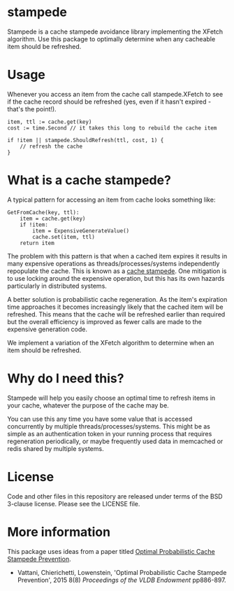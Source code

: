 # stampede

Stampede is a cache stampede avoidance library implementing the XFetch algorithm.
Use this package to optimally determine when any cacheable item should be refreshed.

# Usage

Whenever you access an item from the cache call stampede.XFetch to see if the cache
record should be refreshed (yes, even if it hasn't expired - that's the point!).

```
item, ttl := cache.get(key)
cost := time.Second // it takes this long to rebuild the cache item

if !item || stampede.ShouldRefresh(ttl, cost, 1) {
    // refresh the cache
}
```

# What is a cache stampede?

A typical pattern for accessing an item from cache looks something like:

```
GetFromCache(key, ttl):
    item = cache.get(key)
    if !item:
        item = ExpensiveGenerateValue()
        cache.set(item, ttl)
    return item
```

The problem with this pattern is that when a cached item expires it results in many
expensive operations as threads/processes/systems independently repopulate the
cache. This is known as a [cache stampede](https://en.wikipedia.org/wiki/Cache_stampede).
One mitigation is to use locking around the expensive operation, but this
has its own hazards particularly in distributed systems.

A better solution is probabilistic cache regeneration. As the item's expiration time
approaches it becomes increasingly likely that the cached item will be refreshed.
This means that the cache will be refreshed earlier than required but the overall
efficiency is improved as fewer calls are made to the expensive generation code.

We implement a variation of the XFetch algorithm to determine when an item should be refreshed.

# Why do I need this?

Stampede will help you easily choose an optimal time to refresh items in your cache,
whatever the purpose of the cache may be.

You can use this any time you have some value that is accessed concurrently by
multiple threads/processes/systems. This might be as simple as an authentication
token in your running process that requires regeneration periodically, or maybe
frequently used data in memcached or redis shared by multiple systems.

# License

Code and other files in this repository are released under terms of the BSD 3-clause license.
Please see the LICENSE file.

# More information

This package uses ideas from a paper titled [Optimal Probabilistic Cache Stampede Prevention](https://dl.acm.org/citation.cfm?id=2757813).

* Vattani, Chierichetti, Lowenstein, 'Optimal Probabilistic Cache Stampede Prevention', 2015 8(8) _Proceedings of the VLDB Endowment_ pp886-897.
